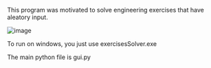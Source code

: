 This program was motivated to solve engineering exercises that have aleatory input.

![image](https://github.com/2vdba2/pythonExercisesSolver/assets/26416151/296efc01-524d-4447-8750-7701795ea4ff)

To run on windows, you just use exercisesSolver.exe

The main python file is gui.py
